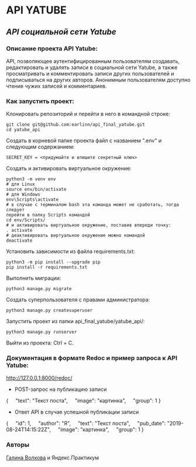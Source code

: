 # API YATUBE

## _API социальной сети Yatube_

### Описание проекта API Yatube:

API, позволяющее аутентифицированным пользователям создавать, редактировать 
и удалять записи в социальной сети Yatube, а также просматривать и 
комментировать записи других пользователей и подписываться на других авторов.
Анонимным пользователям доступно чтение чужих записей и комментариев.

### Как запустить проект:

Клонировать репозиторий и перейти в него в командной строке:

```
git clone git@github.com:earlinn/api_final_yatube.git
cd yatube_api
```

Создать в корневой папке проекта файл с названием ".env" и следующим 
содержанием:

```
SECRET_KEY = <придумайте и впишите секретный ключ>
```

Cоздать и активировать виртуальное окружение:

```
python3 -m venv env
# для Linux
source env/bin/activate
# для Windows
env\Scripts\activate
# в случае с терминалом bash эта команда может не сработать, тогда следует 
перейти в папку Scripts командой
cd env/Scripts/
# и активировать виртуальное окружение, поставив впереди точку:
. activate
# деактивировать виртуальное окружение можно командой
deactivate
```

Установить зависимости из файла requirements.txt:

```
python3 -m pip install --upgrade pip
pip install -r requirements.txt
```

Выполнить миграции:

```
python3 manage.py migrate
```

Создать суперпользователя с правами администратора:

```
python3 manage.py createsuperuser
```

Запустить проект из папки api_final_yatube/yatube_api/:

```
python3 manage.py runserver
```

Выйти из проекта: Ctrl + C.

### Документация в формате Redoc и пример запроса к API Yatube:

http://127.0.0.1:8000/redoc/

- POST-запрос на публикацию записи

{
&nbsp;&nbsp;&nbsp;&nbsp;"text": "Текст поста",
&nbsp;&nbsp;&nbsp;&nbsp;"image": "картинка",
&nbsp;&nbsp;&nbsp;&nbsp;"group": 1
}

- Ответ API в случае успешной публикации записи

{
&nbsp;&nbsp;&nbsp;&nbsp;"id": 1,
&nbsp;&nbsp;&nbsp;&nbsp;"author": "Я",
&nbsp;&nbsp;&nbsp;&nbsp;"text": "Текст поста",
&nbsp;&nbsp;&nbsp;&nbsp;"pub_date": "2019-08-24T14:15:22Z",
&nbsp;&nbsp;&nbsp;&nbsp;"image": "картинка",
&nbsp;&nbsp;&nbsp;&nbsp;"group": 1
}

### Авторы

[Галина Волкова](https://github.com/earlinn/) и Яндекс.Практикум
